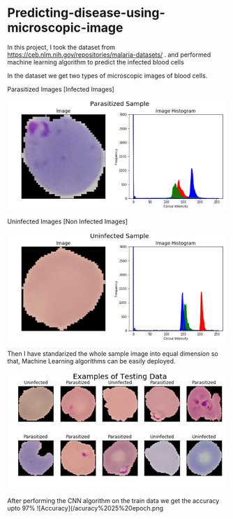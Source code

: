 # Predicting-disease-using-microscopic-image

In this project, I took the dataset from https://ceb.nlm.nih.gov/repositories/malaria-datasets/ . and performed machine learning algorithm to predict the infected blood cells

In the dataset we get two types of microscopic images of blood cells.

Parasitized Images
        [Infected Images]

![Infected Images](/infected%20hist.png)
     
     
Uninfected Images
        [Non Infected Images]
             
![Non Infected Images](/uninfected%20hist.png) 
 
       
Then I have standarized the whole sample image into equal dimension so that, Machine Learning algorithms can be easily deployed.

      
     
    
![Test Images](/testdata.png)


 After performing the CNN algorithm on the train data we get the accuracy upto 97%
 ![Accuracy](/acuracy%2025%20epoch.png
 
